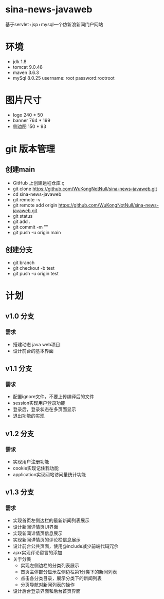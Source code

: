 # sina-news-javaweb

基于servlet+jsp+mysql一个仿新浪新闻门户网站


# 环境
* jdk 1.8
* tomcat 9.0.48
* maven 3.6.3
* mySql 8.0.25  username: root  password:rootroot

# 图片尺寸
* logo  240 * 50
* banner 764 * 199
* 侧边图  150 * 93

# git 版本管理

## 创建main
* GitHub 上创建远程仓库 ç
* git clone  https://github.com/WuKongNotNull/sina-news-javaweb.git
* cd sina-news-javaweb
* git remote -v
* git remote add origin https://github.com/WuKongNotNull/sina-news-javaweb.git
* git status
* git add .
* git commit -m ""
* git push -u origin main
## 创建分支
* git branch
* git checkout -b test
* git push -u origin test

# 计划

## v1.0 分支
### 需求
* 搭建动态 java web项目
* 设计前台的基本界面


## v1.1 分支
### 需求 
* 配置ignore文件，不要上传编译后的文件
* session实现用户登录功能
* 登录后，登录状态在多页面显示
* 退出功能的实现


## v1.2 分支
### 需求
* 实现用户注册功能
* cookie实现记住我功能
* application实现网站访问量统计功能

## v1.3 分支
### 需求
* 实现首页左侧边栏的最新新闻列表展示
* 设计新闻详情页UI界面
* 实现新闻详情页信息展示
* 实现新闻详情页的评论栏信息展示
* 设计前台公共页面，使用@include减少前端代码冗余
* ajax实现评论留言的添加
* 关于分类
  * 实现左侧边栏的分类列表展示
  * 首页主体部分显示左侧边栏第1分类下的新闻列表
  * 点击各分类目录，展示分类下的新闻列表
  * 分页导航对新闻列表的操作
* 设计后台登录界面和后台首页界面























